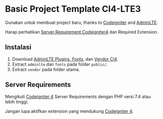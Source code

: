 # Basic Project Template CI4-LTE3
Gunakan untuk membuat project baru, thanks to [Codeigniter](https://codeigniter.com/) and [AdminLTE](https://adminlte.io/).

Harap perhatikan [Server Requirement Codeigniter4](https://www.codeigniter.com/user_guide/intro/requirements.html) dan Required Extension.

## Instalasi
1. Download [AdminLTE Plugins, Fonts](https://drive.google.com/file/d/1zVXp5QAJeWHQMBM0hYUBTRsOO6Py_g1O/view), dan [Vendor CI4](https://drive.google.com/file/d/1IsA6iExoi8uQdOLYYX0TiE7zXp2M1NRp/view).
2. Extract `adminlte` dan `fonts` pada folder `public/`.
3. Extract `vendor` pada folder utama.

## Server Requirements
Mengikuti [Codeigniter 4](https://codeigniter.com/user_guide/intro/requirements.html) Server Requirements dengan PHP versi 7.4 atau lebih tinggi.

Jangan lupa aktifkan extension yang mendukung [Codeigniter 4](https://codeigniter.com/user_guide/intro/requirements.html).

